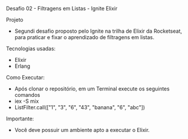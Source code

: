 Desafio 02 - Filtragens em Listas - Ignite Elixir

Projeto
* Segundi desafio proposto pelo Ignite na trilha de Elixir da Rocketseat, para praticar e fixar o aprendizado de filtragens em listas.

Tecnologias usadas:

* Elixir
* Erlang

Como Executar:

* Após clonar o repositório, em um Terminal execute os seguintes comandos
* iex -S mix
* ListFilter.call(["1", "3", "6", "43", "banana", "6", "abc"])

Importante:

* Você deve possuir um ambiente apto a executar o Elixir.
